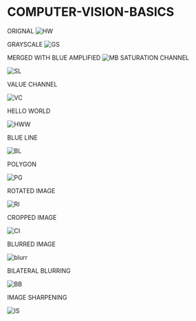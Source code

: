 # COMPUTER-VISION-BASICS
ORIGNAL
![HW](https://user-images.githubusercontent.com/42671977/85916415-41ea2a00-b86e-11ea-95a4-86dee510460f.png)

GRAYSCALE
![GS](https://user-images.githubusercontent.com/42671977/85916481-bde47200-b86e-11ea-9153-4fec69763c7f.png)

MERGED WITH BLUE AMPLIFIED
![MB](https://user-images.githubusercontent.com/42671977/85916604-fe90bb00-b86f-11ea-8758-346fd0ccafa0.png)
SATURATION CHANNEL

![SL](https://user-images.githubusercontent.com/42671977/85916636-431c5680-b870-11ea-9f68-040f6df3aea3.png)

VALUE CHANNEL

![VC](https://user-images.githubusercontent.com/42671977/85916671-b45c0980-b870-11ea-87da-216038d5fd24.png)

HELLO WORLD


![HWW](https://user-images.githubusercontent.com/42671977/85916773-8f1bcb00-b871-11ea-8588-61a332057538.png)

BLUE LINE

![BL](https://user-images.githubusercontent.com/42671977/85916831-efab0800-b871-11ea-9276-fb5962e1498c.png)


POLYGON

![PG](https://user-images.githubusercontent.com/42671977/85916901-ab6c3780-b872-11ea-89d4-67f132b9ec62.png)

ROTATED IMAGE


![RI](https://user-images.githubusercontent.com/42671977/85916989-aeb3f300-b873-11ea-82c0-2f85e4d56efb.png)

CROPPED IMAGE

![CI](https://user-images.githubusercontent.com/42671977/85917039-33067600-b874-11ea-9b17-afa451ecb94c.png)

BLURRED IMAGE


![blurr](https://user-images.githubusercontent.com/42671977/85917073-a27c6580-b874-11ea-84f1-fe68ec77ae7e.png)


BILATERAL BLURRING


![BB](https://user-images.githubusercontent.com/42671977/85917095-ee2f0f00-b874-11ea-95e1-70570382a702.png)

IMAGE SHARPENING


![IS](https://user-images.githubusercontent.com/42671977/85917141-57168700-b875-11ea-8a51-93cf0e550c90.png)
